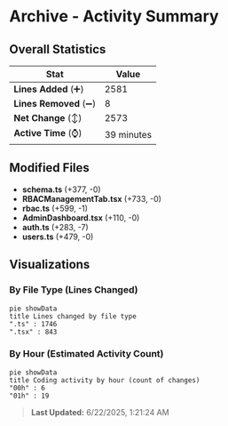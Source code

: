 # Archive - Activity Summary 

## Overall Statistics

| Stat                   | Value                                                             |
| ---------------------- | ----------------------------------------------------------------- |
| **Lines Added** (➕)   | 2581                                          |
| **Lines Removed** (➖) | 8                                        |
| **Net Change** (↕)    | 2573                |
| **Active Time** (⌚)   | 39 minutes |


## Modified Files
- **schema.ts** (+377, -0)
- **RBACManagementTab.tsx** (+733, -0)
- **rbac.ts** (+599, -1)
- **AdminDashboard.tsx** (+110, -0)
- **auth.ts** (+283, -7)
- **users.ts** (+479, -0)

## Visualizations

### By File Type (Lines Changed)

```mermaid
pie showData
title Lines changed by file type
".ts" : 1746
".tsx" : 843
```

### By Hour (Estimated Activity Count)

```mermaid
pie showData
title Coding activity by hour (count of changes)
"00h" : 6
"01h" : 19
```


> **Last Updated:** 6/22/2025, 1:21:24 AM